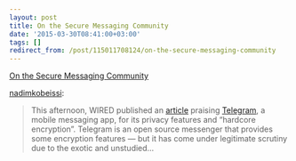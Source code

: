 ```yaml
---
layout: post
title: On the Secure Messaging Community
date: '2015-03-30T08:41:00+03:00'
tags: []
redirect_from: /post/115011708124/on-the-secure-messaging-community
---
```


[On the Secure Messaging Community](http://blog.nadim.computer/post/114970275623/on-the-secure-messaging-community)

[nadimkobeissi](http://blog.nadim.computer/post/114970275623/on-the-secure-messaging-community):

> This afternoon, WIRED published an [article](http://www.wired.co.uk/magazine/archive/2015/03/features/messaging-apps) praising [Telegram](http://www.wired.co.uk/magazine/archive/2015/03/features/messaging-apps), a mobile messaging app, for its privacy features and “hardcore encryption”. Telegram is an open source messenger that provides some encryption features — but it has come under legitimate scrutiny due to the exotic and unstudied…
